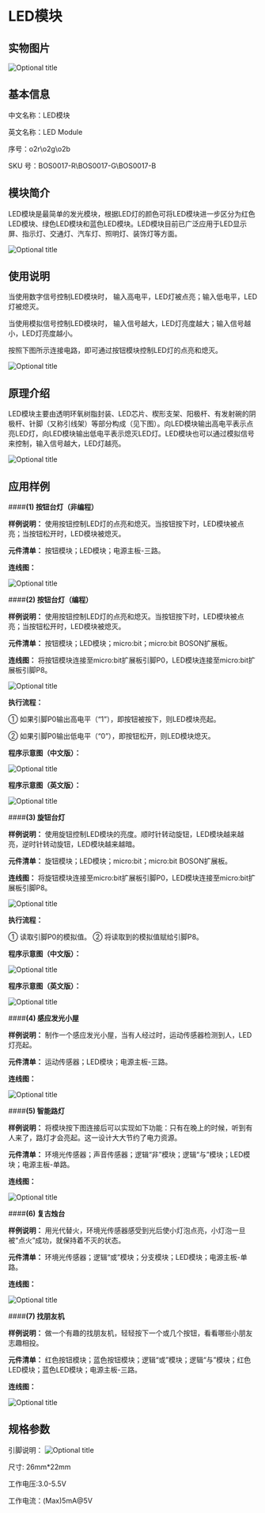 # LED模块
## 实物图片
![](boson_LED模块_实物图.png "Optional title")

## 基本信息
中文名称：LED模块

英文名称：LED Module

序号：o2r\o2g\o2b

SKU  号：BOS0017-R\BOS0017-G\BOS0017-B

## 模块简介                                                                  
LED模块是最简单的发光模块，根据LED灯的颜色可将LED模块进一步区分为红色LED模块、绿色LED模块和蓝色LED模块。LED模块目前已广泛应用于LED显示屏、指示灯、交通灯、汽车灯、照明灯、装饰灯等方面。

![](boson_LED模块_实例.png "Optional title")

## 使用说明
当使用数字信号控制LED模块时，
输入高电平，LED灯被点亮；输入低电平，LED灯被熄灭。

当使用模拟信号控制LED模块时，
输入信号越大，LED灯亮度越大；输入信号越小，LED灯亮度越小。

按照下图所示连接电路，即可通过按钮模块控制LED灯的点亮和熄灭。

![](boson_LED模块_使用说明.png "Optional title")
 
## 原理介绍 
LED模块主要由透明环氧树脂封装、LED芯片、楔形支架、阳极杆、有发射碗的阴极杆、针脚（又称引线架）等部分构成（见下图）。向LED模块输出高电平表示点亮LED灯，向LED模块输出低电平表示熄灭LED灯。LED模块也可以通过模拟信号来控制，输入信号越大，LED灯越亮。

![](boson_LED模块_原理介绍.jpg "Optional title")

## 应用样例
####**(1) 按钮台灯（非编程）**

**样例说明：** 使用按钮控制LED灯的点亮和熄灭。当按钮按下时，LED模块被点亮；当按钮松开时，LED模块被熄灭。

**元件清单：** 按钮模块；LED模块；电源主板-三路。

**连线图：** 

![](boson_LED模块_按钮台灯1连线图.png "Optional title")

####**(2) 按钮台灯（编程）**

**样例说明：** 使用按钮控制LED灯的点亮和熄灭。当按钮按下时，LED模块被点亮；当按钮松开时，LED模块被熄灭。

**元件清单：** 按钮模块；LED模块；micro:bit；micro:bit BOSON扩展板。

**连线图：** 将按钮模块连接至micro:bit扩展板引脚P0，LED模块连接至micro:bit扩展板引脚P8。

![](boson_LED模块_按钮台灯2连线图.png "Optional title")

**执行流程：**

①	如果引脚P0输出高电平（“1”），即按钮被按下，则LED模块亮起。

②	如果引脚P0输出低电平（“0”），即按钮松开，则LED模块熄灭。


**程序示意图（中文版）：**

![](boson_LED模块_按钮台灯2程序示意图中文版.png "Optional title")

**程序示意图（英文版）：**

![](boson_LED模块_按钮台灯2程序示意图英文版.png "Optional title")

####**(3) 旋钮台灯**

**样例说明：** 使用旋钮控制LED模块的亮度。顺时针转动旋钮，LED模块越来越亮，逆时针转动旋钮，LED模块越来越暗。

**元件清单：** 旋钮模块；LED模块；micro:bit；micro:bit BOSON扩展板。

**连线图：** 将旋钮模块连接至micro:bit扩展板引脚P0，LED模块连接至micro:bit扩展板引脚P8。

![](boson_LED模块_旋钮台灯连线图.png "Optional title")

**执行流程：**

①	读取引脚P0的模拟值。
②	将读取到的模拟值赋给引脚P8。

**程序示意图（中文版）：**

![](boson_LED模块_旋钮台灯程序示意图中文版.png "Optional title")

**程序示意图（英文版）：**

![](boson_LED模块_旋钮台灯程序示意图英文版.png "Optional title")

####**(4) 感应发光小屋**

**样例说明：** 制作一个感应发光小屋，当有人经过时，运动传感器检测到人，LED灯亮起。

**元件清单：** 运动传感器；LED模块；电源主板-三路。

**连线图：** 

![](boson_LED模块_感应发光小屋连线图.png "Optional title")

####**(5) 智能路灯**

**样例说明：** 将模块按下图连接后可以实现如下功能：只有在晚上的时候，听到有人来了，路灯才会亮起。这一设计大大节约了电力资源。

**元件清单：** 环境光传感器；声音传感器；逻辑“非”模块；逻辑“与”模块；LED模块；电源主板-单路。

**连线图：** 

![](boson_LED模块_智能路灯连线图.png "Optional title")

####**(6) 复古烛台**

**样例说明：** 用光代替火，环境光传感器感受到光后使小灯泡点亮，小灯泡一旦被“点火”成功，就保持着不灭的状态。

**元件清单：** 环境光传感器；逻辑“或”模块；分支模块；LED模块；电源主板-单路。

**连线图：** 

![](boson_LED模块_复古烛台连线图.png "Optional title")

####**(7) 找朋友机**

**样例说明：** 做一个有趣的找朋友机，轻轻按下一个或几个按钮，看看哪些小朋友志趣相投。

**元件清单：** 红色按钮模块；蓝色按钮模块；逻辑“或”模块；逻辑“与”模块；红色LED模块；蓝色LED模块；电源主板-三路。

**连线图：** 

![](boson_LED模块_找朋友机连线图.png "Optional title")

## 规格参数
引脚说明：
![](boson_LED模块_引脚说明.png "Optional title")

尺寸: 26mm*22mm

工作电压:3.0-5.5V

工作电流：(Max)5mA@5V








